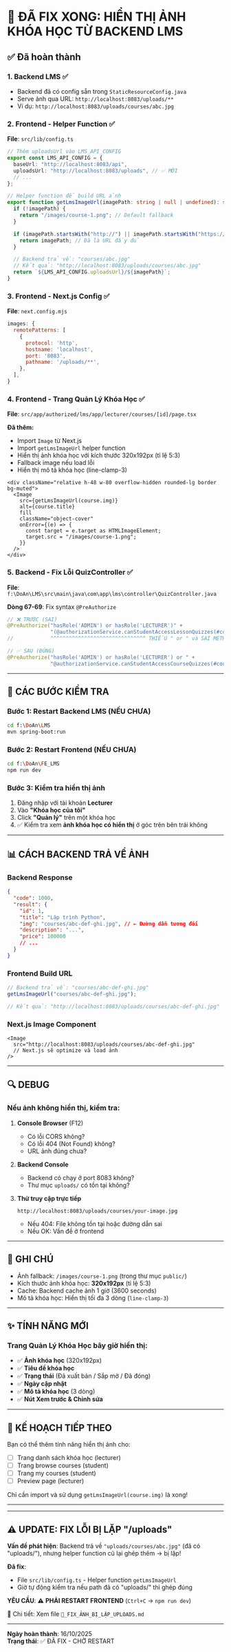 # 🎉 ĐÃ FIX XONG: HIỂN THỊ ẢNH KHÓA HỌC TỪ BACKEND LMS

## ✅ Đã hoàn thành

### 1. **Backend LMS** ✅

- Backend đã có config sẵn trong `StaticResourceConfig.java`
- Serve ảnh qua URL: `http://localhost:8083/uploads/**`
- Ví dụ: `http://localhost:8083/uploads/courses/abc.jpg`

### 2. **Frontend - Helper Function** ✅

**File**: `src/lib/config.ts`

```typescript
// Thêm uploadsUrl vào LMS_API_CONFIG
export const LMS_API_CONFIG = {
  baseUrl: "http://localhost:8083/api",
  uploadsUrl: "http://localhost:8083/uploads", // ✅ MỚI
  // ...
};

// Helper function để build URL ảnh
export function getLmsImageUrl(imagePath: string | null | undefined): string {
  if (!imagePath) {
    return "/images/course-1.png"; // Default fallback
  }

  if (imagePath.startsWith("http://") || imagePath.startsWith("https://")) {
    return imagePath; // Đã là URL đầy đủ
  }

  // Backend trả về: "courses/abc.jpg"
  // Kết quả: "http://localhost:8083/uploads/courses/abc.jpg"
  return `${LMS_API_CONFIG.uploadsUrl}/${imagePath}`;
}
```

### 3. **Frontend - Next.js Config** ✅

**File**: `next.config.mjs`

```javascript
images: {
  remotePatterns: [
    {
      protocol: 'http',
      hostname: 'localhost',
      port: '8083',
      pathname: '/uploads/**',
    },
  ],
}
```

### 4. **Frontend - Trang Quản Lý Khóa Học** ✅

**File**: `src/app/authorized/lms/app/lecturer/courses/[id]/page.tsx`

**Đã thêm:**

- Import `Image` từ Next.js
- Import `getLmsImageUrl` helper function
- Hiển thị ảnh khóa học với kích thước 320x192px (tỉ lệ 5:3)
- Fallback image nếu load lỗi
- Hiển thị mô tả khóa học (line-clamp-3)

```tsx
<div className="relative h-48 w-80 overflow-hidden rounded-lg border bg-muted">
  <Image
    src={getLmsImageUrl(course.img)}
    alt={course.title}
    fill
    className="object-cover"
    onError={(e) => {
      const target = e.target as HTMLImageElement;
      target.src = "/images/course-1.png";
    }}
  />
</div>
```

### 5. **Backend - Fix Lỗi QuizController** ✅

**File**: `f:\DoAn\LMS\src\main\java\com\app\lms\controller\QuizController.java`

**Dòng 67-69**: Fix syntax `@PreAuthorize`

```java
// ❌ TRƯỚC (SAI)
@PreAuthorize("hasRole('ADMIN') or hasRole('LECTURER')" +
              "(@authorizationService.canStudentAccessLessonQuizzes(#courseId,authentication.name))")
//            ^^^^^^^^^^^^^^^^^^^^^^^^^^^^^^^ THIẾU " or " và SAI METHOD!

// ✅ SAU (ĐÚNG)
@PreAuthorize("hasRole('ADMIN') or hasRole('LECTURER') or " +
              "@authorizationService.canStudentAccessCourseQuizzes(#courseId, authentication.name)")
```

---

## 🚀 CÁC BƯỚC KIỂM TRA

### Bước 1: Restart Backend LMS (NẾU CHƯA)

```bash
cd f:\DoAn\LMS
mvn spring-boot:run
```

### Bước 2: Restart Frontend (NẾU CHƯA)

```bash
cd f:\DoAn\FE_LMS
npm run dev
```

### Bước 3: Kiểm tra hiển thị ảnh

1. Đăng nhập với tài khoản **Lecturer**
2. Vào **"Khóa học của tôi"**
3. Click **"Quản lý"** trên một khóa học
4. ✅ Kiểm tra xem **ảnh khóa học có hiển thị** ở góc trên bên trái không

---

## 📊 CÁCH BACKEND TRẢ VỀ ẢNH

### Backend Response

```json
{
  "code": 1000,
  "result": {
    "id": 1,
    "title": "Lập trình Python",
    "img": "courses/abc-def-ghi.jpg", // ← Đường dẫn tương đối
    "description": "...",
    "price": 100000
    // ...
  }
}
```

### Frontend Build URL

```typescript
// Backend trả về: "courses/abc-def-ghi.jpg"
getLmsImageUrl("courses/abc-def-ghi.jpg");

// Kết quả: "http://localhost:8083/uploads/courses/abc-def-ghi.jpg"
```

### Next.js Image Component

```tsx
<Image
  src="http://localhost:8083/uploads/courses/abc-def-ghi.jpg"
  // Next.js sẽ optimize và load ảnh
/>
```

---

## 🔍 DEBUG

### Nếu ảnh không hiển thị, kiểm tra:

1. **Console Browser** (F12)

   - Có lỗi CORS không?
   - Có lỗi 404 (Not Found) không?
   - URL ảnh đúng chưa?

2. **Backend Console**

   - Backend có chạy ở port 8083 không?
   - Thư mục `uploads/` có tồn tại không?

3. **Thử truy cập trực tiếp**
   ```
   http://localhost:8083/uploads/courses/your-image.jpg
   ```
   - Nếu 404: File không tồn tại hoặc đường dẫn sai
   - Nếu OK: Vấn đề ở frontend

---

## 📝 GHI CHÚ

- Ảnh fallback: `/images/course-1.png` (trong thư mục `public/`)
- Kích thước ảnh khóa học: **320x192px** (tỉ lệ 5:3)
- Cache: Backend cache ảnh 1 giờ (3600 seconds)
- Mô tả khóa học: Hiển thị tối đa 3 dòng (`line-clamp-3`)

---

## ✨ TÍNH NĂNG MỚI

### Trang Quản Lý Khóa Học bây giờ hiển thị:

- ✅ **Ảnh khóa học** (320x192px)
- ✅ **Tiêu đề khóa học**
- ✅ **Trạng thái** (Đã xuất bản / Sắp mở / Đã đóng)
- ✅ **Ngày cập nhật**
- ✅ **Mô tả khóa học** (3 dòng)
- ✅ **Nút Xem trước & Chỉnh sửa**

---

## 🎯 KẾ HOẠCH TIẾP THEO

Bạn có thể thêm tính năng hiển thị ảnh cho:

- [ ] Trang danh sách khóa học (lecturer)
- [ ] Trang browse courses (student)
- [ ] Trang my courses (student)
- [ ] Preview page (lecturer)

Chỉ cần import và sử dụng `getLmsImageUrl(course.img)` là xong!

---

---

## ⚠️ UPDATE: FIX LỖI BỊ LẶP "/uploads"

**Vấn đề phát hiện**: Backend trả về `"uploads/courses/abc.jpg"` (đã có "uploads/"), nhưng helper function cũ lại ghép thêm → bị lặp!

**Đã fix**:

- File `src/lib/config.ts` - Helper function `getLmsImageUrl`
- Giờ tự động kiểm tra nếu path đã có "uploads/" thì ghép đúng

**YÊU CẦU**: ⚠️ **PHẢI RESTART FRONTEND** (`Ctrl+C` → `npm run dev`)

📄 Chi tiết: Xem file `🚨_FIX_ẢNH_BỊ_LẶP_UPLOADS.md`

---

**Ngày hoàn thành**: 16/10/2025  
**Trạng thái**: ✅ ĐÃ FIX - CHỜ RESTART
